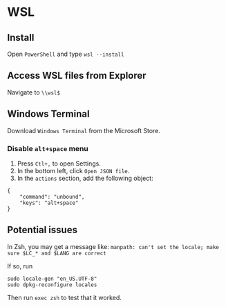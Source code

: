 # WSL

## Install
Open `PowerShell` and type `wsl --install`

## Access WSL files from Explorer
Navigate to `\\wsl$`

## Windows Terminal
Download `Windows Terminal` from the Microsoft Store.

### Disable `alt+space` menu
1. Press `Ctl+,` to open Settings.
2. In the bottom left, click `Open JSON file`.
3. In the `actions` section, add the following object:
```
{
    "command": "unbound",
    "keys": "alt+space"
}
```

## Potential issues

In Zsh, you may get a message like:
`manpath: can't set the locale; make sure $LC_* and $LANG are correct`

If so, run
```
sudo locale-gen "en_US.UTF-8"
sudo dpkg-reconfigure locales
```
Then run `exec zsh` to test that it worked.
